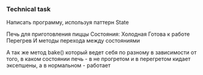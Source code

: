 ### Technical task
Написать программу, используя паттерн State

Печь для приготовления пиццы
Состояния:
Холодная
Готова к работе
Перегрев
И методы перехода между состояниями

А так же метод bake() который ведет себя по разному в зависимости от того, в каком состоянии печь - в не прогретом и в перегретом кидает эксепшены, а в нормальном - работает